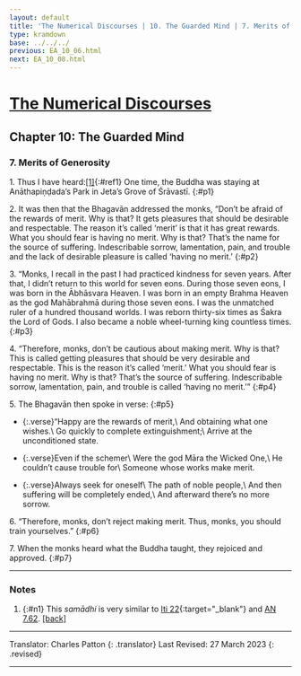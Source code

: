 ```yaml
---
layout: default
title: 'The Numerical Discourses | 10. The Guarded Mind | 7. Merits of Generosity'
type: kramdown
base: ../../../
previous: EA_10_06.html
next: EA_10_08.html
---
```


# [The Numerical Discourses](../index.html)
## Chapter 10: The Guarded Mind
### 7. Merits of Generosity

1\. Thus I have heard:[\[1\]](#n1){:#ref1} One time, the Buddha was staying at Anāthapiṇḍada’s Park in Jeta’s Grove of Śrāvastī.
{:#p1}

2\. It was then that the Bhagavān addressed the monks, “Don’t be afraid of the rewards of merit. Why is that? It gets pleasures that should be desirable and respectable. The reason it’s called ‘merit’ is that it has great rewards. What you should fear is having no merit. Why is that? That’s the name for the source of suffering. Indescribable sorrow, lamentation, pain, and trouble and the lack of desirable pleasure is called ‘having no merit.’
{:#p2}

3\. “Monks, I recall in the past I had practiced kindness for seven years. After that, I didn’t return to this world for seven eons. During those seven eons, I was born in the Ābhāsvara Heaven. I was born in an empty Brahma Heaven as the god Mahābrahmā during those seven eons. I was the unmatched ruler of a hundred thousand worlds. I was reborn thirty-six times as Śakra the Lord of Gods. I also became a noble wheel-turning king countless times.
{:#p3}

4\. “Therefore, monks, don’t be cautious about making merit. Why is that? This is called getting pleasures that should be very desirable and respectable. This is the reason it’s called ‘merit.’ What you should fear is having no merit. Why is that? That’s the source of suffering. Indescribable sorrow, lamentation, pain, and trouble is called ‘having no merit.’”
{:#p4}

5\. The Bhagavān then spoke in verse:
{:#p5}

* {:.verse}“Happy are the rewards of merit,\\
And obtaining what one wishes.\\
Go quickly to complete extinguishment;\\
Arrive at the unconditioned state.

* {:.verse}Even if the schemer\\
Were the god Māra the Wicked One,\\
He couldn’t cause trouble for\\
Someone whose works make merit.

* {:.verse}Always seek for oneself\\
The path of noble people,\\
And then suffering will be completely ended,\\
And afterward there’s no more sorrow.

6\. “Therefore, monks, don’t reject making merit. Thus, monks, you should train yourselves.”
{:#p6}

7\. When the monks heard what the Buddha taught, they rejoiced and approved.
{:#p7}

---

### Notes

1. {:#n1} This <em>samādhi</em> is very similar to [Iti 22](https://suttacentral.net/iti22){:target="_blank"} and <a href="https://suttacentral.net/an7.62" target="_blank">AN 7.62</a>. [\[back\]](#ref1)

---

Translator: Charles Patton
{: .translator}
Last Revised: 27 March 2023
{: .revised}

---